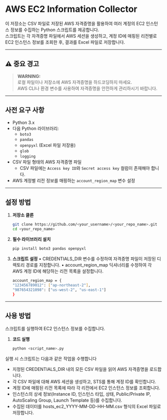 # AWS EC2 Information Collector

이 저장소는 CSV 파일로 저장된 AWS 자격증명을 활용하여 여러 계정의 EC2 인스턴스 정보를 수집하는 Python 스크립트를 제공합니다.  
스크립트는 각 자격증명 파일에서 AWS 세션을 생성하고, 계정 ID에 매핑된 리전별로 EC2 인스턴스 정보를 조회한 후, 결과를 Excel 파일로 저장합니다.

---

## ⚠️ 중요 경고

> **WARNING:**  
> 로컬 파일이나 저장소에 AWS 자격증명을 하드코딩하지 마세요.  
> AWS CLI나 환경 변수를 사용하여 자격증명을 안전하게 관리하시기 바랍니다.

---

## 사전 요구 사항

- Python 3.x  
- 다음 Python 라이브러리:  
  - `boto3`  
  - `pandas`  
  - `openpyxl` (Excel 파일 저장용)  
  - `glob`  
  - `logging`  
- CSV 파일 형태의 AWS 자격증명 파일  
  - CSV 파일에는 `Access key ID`와 `Secret access key` 컬럼이 존재해야 합니다.
- AWS 계정별 리전 정보를 매핑하는 `account_region_map` 변수 설정

---

## 설정 방법

1. **저장소 클론**  
   ```bash
   git clone https://github.com/<your_username>/<your_repo_name>.git
   cd <your_repo_name>

2. **필수 라이브러리 설치**
    ```bash
    pip install boto3 pandas openpyxl

3. **스크립트 설정**
•	CREDENTIALS_DIR 변수를 수정하여 자격증명 파일이 저장된 디렉토리 경로를 지정합니다.
•	account_region_map 딕셔너리를 수정하여 각 AWS 계정 ID에 해당하는 리전 목록을 설정합니다.
    ```bash
    account_region_map = {
    "123456789012": ["ap-northeast-2"],
    "987654321098": ["us-west-2", "us-east-1"]
    }
---
## 사용 방법
스크립트를 실행하여 EC2 인스턴스 정보를 수집합니다.
    
1. **코드 실행**
    ```bash
    python <script_name>.py

실행 시 스크립트는 다음과 같은 작업을 수행합니다
- 지정된 CREDENTIALS_DIR 내의 모든 CSV 파일을 읽어 AWS 자격증명을 로드합니다.
- 각 CSV 파일에 대해 AWS 세션을 생성하고, STS를 통해 계정 ID를 확인합니다.
- 계정 ID에 매핑된 리전 목록에 따라 각 리전에서 EC2 인스턴스 정보를 조회합니다.
- 인스턴스의 상세 정보(Instance ID, 인스턴스 타입, 상태, Public/Private IP, AutoScaling Group, Launch Template 등)를 수집합니다.
- 수집된 데이터를 hosts_ec2_YYYY-MM-DD-HH-MM.csv 형식의 Excel 파일로 저장합니다.